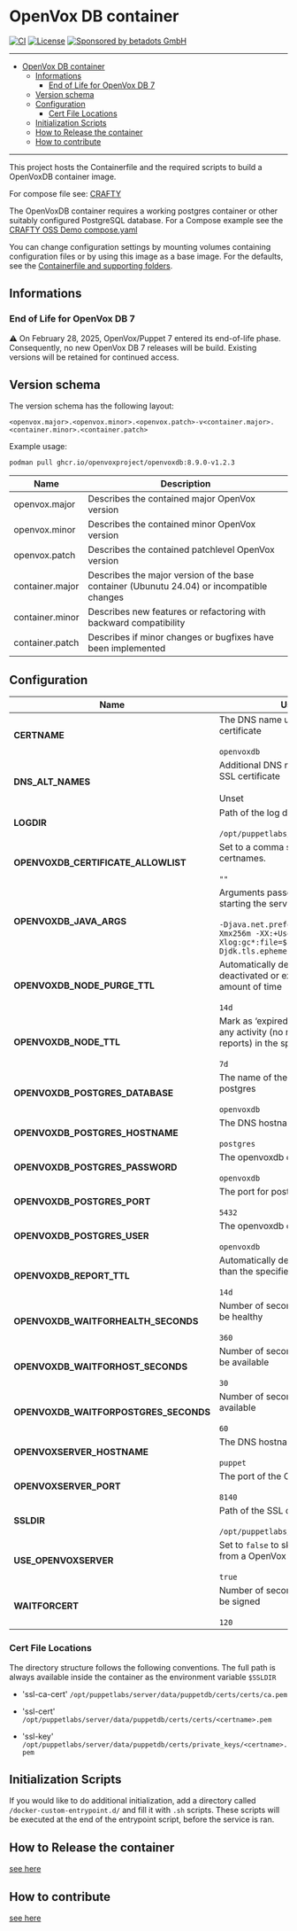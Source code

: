 # OpenVox DB container

[![CI](https://github.com/openvoxproject/container-openvoxdb/actions/workflows/ci.yaml/badge.svg)](https://github.com/openvoxproject/container-openvoxdb/actions/workflows/ci.yaml)
[![License](https://img.shields.io/github/license/openvoxproject/container-openvoxdb.svg)](https://github.com/openvoxproject/container-openvoxdb/blob/main/LICENSE)
[![Sponsored by betadots GmbH](https://img.shields.io/badge/Sponsored%20by-betadots%20GmbH-blue.svg)](https://www.betadots.de)

---

- [OpenVox DB container](#openvox-db-container)
  - [Informations](#informations)
    - [End of Life for OpenVox DB 7](#end-of-life-for-openvox-db-7)
  - [Version schema](#version-schema)
  - [Configuration](#configuration)
    - [Cert File Locations](#cert-file-locations)
  - [Initialization Scripts](#initialization-scripts)
  - [How to Release the container](#how-to-release-the-container)
  - [How to contribute](#how-to-contribute)

---
This project hosts the Containerfile and the required scripts to build a OpenVoxDB container image.

For compose file see: [CRAFTY](https://github.com/voxpupuli/crafty/tree/main/puppet/oss)

The OpenVoxDB container requires a working postgres container or other suitably
configured PostgreSQL database. For a Compose example see the [CRAFTY OSS Demo compose.yaml](https://github.com/voxpupuli/crafty/blob/main/puppet/oss/compose.yaml)

You can change configuration settings by mounting volumes containing
configuration files or by using this image as a base image. For the defaults,
see the [Containerfile and supporting folders](https://github.com/openvoxproject/container-openvoxdb/tree/main/openvoxdb).

## Informations

### End of Life for OpenVox DB 7

⚠️ On February 28, 2025, OpenVox/Puppet 7 entered its end-of-life phase.
Consequently, no new OpenVox DB 7 releases will be build.
Existing versions will be retained for continued access.

## Version schema

The version schema has the following layout:

```text
<openvox.major>.<openvox.minor>.<openvox.patch>-v<container.major>.<container.minor>.<container.patch>
```

Example usage:

```shell
podman pull ghcr.io/openvoxproject/openvoxdb:8.9.0-v1.2.3
```

| Name | Description |
| --- | --- |
| openvox.major | Describes the contained major OpenVox version |
| openvox.minor | Describes the contained minor OpenVox version |
| openvox.patch | Describes the contained patchlevel OpenVox version |
| container.major | Describes the major version of the base container (Ubunutu 24.04) or incompatible changes |
| container.minor | Describes new features or refactoring with backward compatibility |
| container.patch | Describes if minor changes or bugfixes have been implemented |

## Configuration

| Name                                  | Usage / Default                                                       |
|---------------------------------------|-----------------------------------------------------------------------|
| **CERTNAME**                          | The DNS name used on this services SSL certificate<br><br>`openvoxdb` |
| **DNS_ALT_NAMES**                     | Additional DNS names to add to the services SSL certificate<br><br>Unset |
| **LOGDIR**                            | Path of the log directory<br><br>`/opt/puppetlabs/server/data/puppetdb/logs` |
| **OPENVOXDB_CERTIFICATE_ALLOWLIST**   | Set to a comma seaprated list of allowed certnames.<br><br>`""` |
| **OPENVOXDB_JAVA_ARGS**               | Arguments passed directly to the JVM when starting the service<br><br>`-Djava.net.preferIPv4Stack=true -Xms256m -Xmx256m -XX:+UseParallelGC -Xlog:gc*:file=$LOGDIR/openvoxdb_gc.log -Djdk.tls.ephemeralDHKeySize=2048` |
| **OPENVOXDB_NODE_PURGE_TTL**          | Automatically delete nodes that have been deactivated or expired for the specified amount of time<br><br>`14d` |
| **OPENVOXDB_NODE_TTL**                | Mark as ‘expired’ nodes that haven’t seen any activity (no new catalogs, facts, or reports) in the specified amount of time<br><br>`7d` |
| **OPENVOXDB_POSTGRES_DATABASE**       | The name of the openvoxdb database in postgres<br><br>`openvoxdb` |
| **OPENVOXDB_POSTGRES_HOSTNAME**       | The DNS hostname of the postgres service<br><br>`postgres` |
| **OPENVOXDB_POSTGRES_PASSWORD**       | The openvoxdb database password<br><br>`openvoxdb` |
| **OPENVOXDB_POSTGRES_PORT**           | The port for postgres<br><br>`5432` |
| **OPENVOXDB_POSTGRES_USER**           | The openvoxdb database user<br><br>`openvoxdb` |
| **OPENVOXDB_REPORT_TTL**              | Automatically delete reports that are older than the specified amount of time<br><br>`14d` |
| **OPENVOXDB_WAITFORHEALTH_SECONDS**   | Number of seconds to wait for OpenVoxDB to be healthy<br><br>`360` |
| **OPENVOXDB_WAITFORHOST_SECONDS**     | Number of seconds to wait for OpenVoxDB to be available<br><br>`30` |
| **OPENVOXDB_WAITFORPOSTGRES_SECONDS** | Number of seconds to wait for postgres to be available<br><br>`60` |
| **OPENVOXSERVER_HOSTNAME**            | The DNS hostname of the OpenVox server<br><br>`puppet` |
| **OPENVOXSERVER_PORT**                | The port of the OpenVox server<br><br>`8140` |
| **SSLDIR**                            | Path of the SSL directory<br><br>`/opt/puppetlabs/server/data/puppetdb/certs` |
| **USE_OPENVOXSERVER**                 | Set to `false` to skip acquiring SSL certificates from a OpenVox Server.<br><br>`true` |
| **WAITFORCERT**                       | Number of seconds to wait for certificate to be signed<br><br>`120` |

### Cert File Locations

The directory structure follows the following conventions.  The full path is always available inside the container as the environment variable `$SSLDIR`

- 'ssl-ca-cert'
  `/opt/puppetlabs/server/data/puppetdb/certs/certs/ca.pem`

- 'ssl-cert'
  `/opt/puppetlabs/server/data/puppetdb/certs/certs/<certname>.pem`

- 'ssl-key'
  `/opt/puppetlabs/server/data/puppetdb/certs/private_keys/<certname>.pem`

## Initialization Scripts

If you would like to do additional initialization, add a directory called `/docker-custom-entrypoint.d/` and fill it with `.sh` scripts.
These scripts will be executed at the end of the entrypoint script, before the service is ran.

## How to Release the container

[see here](RELEASE.md)

## How to contribute

[see here](https://github.com/voxpupuli/crafty/blob/main/CONTRIBUTING.md)
